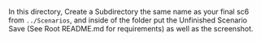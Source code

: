 In this directory, Create a Subdirectory the same name as your final sc6 from `../Scenarios`, and inside of the folder put the Unfinished Scenario 
Save (See Root README.md for requirements) as well as the screenshot.

